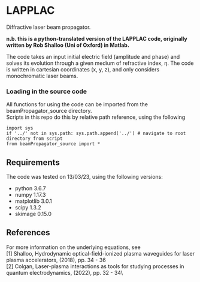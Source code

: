 # LAPPLAC
Diffractive laser beam propagator.

**n.b. this is a python-translated version of the LAPPLAC code, originally written by Rob Shalloo (Uni of Oxford) in Matlab.**

The code takes an input initial electric field (amplitude and phase) and solves its evolution through a given medium of refractive index, η.
The code is written in cartesian coordinates (x, y, z), and only considers monochromatic laser beams.


### Loading in the source code
All functions for using the code can be imported from the beamPropagator_source directory.\
Scripts in this repo do this by relative path reference, using the following

~~~~
import sys
if '../' not in sys.path: sys.path.append('../') # navigate to root directory from script
from beamPropagator_source import *
~~~~

## Requirements
The code was tested on 13/03/23, using the following versions:

* python 3.6.7
* numpy 1.17.3
* matplotlib 3.0.1
* scipy 1.3.2
* skimage 0.15.0

## References
For more information on the underlying equations, see\
[1] Shalloo, Hydrodynamic optical-field-ionized plasma waveguides for laser plasma accelerators, (2018), pp. 34 - 36 \
[2] Colgan, Laser-plasma interactions as tools for studying processes in quantum electrodynamics, (2022), pp. 32 - 34\

